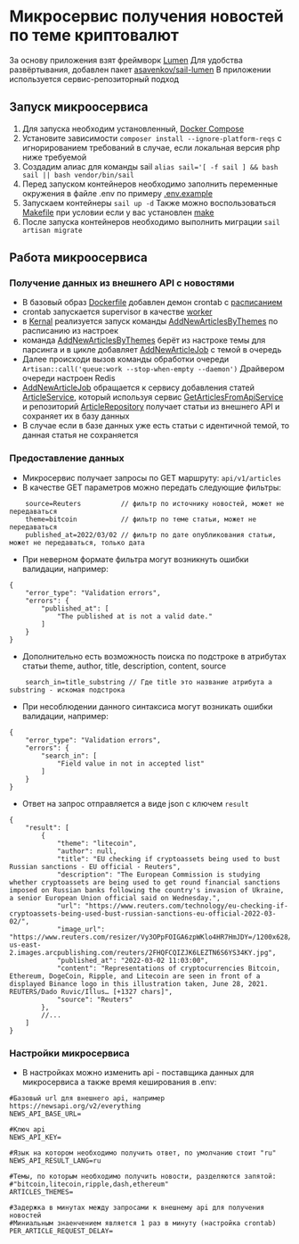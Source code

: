 # Микросервис получения новостей по теме криптовалют

За основу приложения взят фреймворк [Lumen](https://lumen.laravel.com/docs/9.x)
Для удобства развёртывания, добавлен пакет [asavenkov/sail-lumen](https://packagist.org/packages/asavenkov/sail-lumen)
В приложении используется сервис-репозиторный подход

## Запуск микроосервиса

1. Для запуска необходим установленный, [Docker Compose](https://docs.docker.com/compose/install/)
2. Установите зависимости `composer install --ignore-platform-reqs` с игнорированием требований в случае, если локальная версия php ниже требуемой
3. Создадим алиас для команды sail `alias sail='[ -f sail ] && bash sail || bash vendor/bin/sail`
4. Перед запуском контейнеров необходимо заполнить переменные окружения в файле .env по примеру [.env.example](.env.example)
5. Запускаем контейнеры `sail up -d` Также можно воспользоваться [Makefile](Makefile) при условии если у вас установлен [make](https://www.gnu.org/software/make/)
6. После запуска контейнеров необходимо выполнить миграции `sail artisan migrate`

## Работа микроосервиса

### Получение данных из внешнего API с новостями
* В базовый образ [Dockerfile](docker/8.1/Dockerfile) добавлен демон crontab c [расписанием](docker/8.1/scheduler)
* crontab запускается supervisor в качестве [worker](docker/8.1/supervisord.conf) 
* в [Kernal](app/Console/Kernel.php) реализуется запуск команды [AddNewArticlesByThemes](app/Console/Commands/AddNewArticlesByThemes.php) по расписанию из настроек
* команда [AddNewArticlesByThemes](app/Console/Commands/AddNewArticlesByThemes.php) берёт из настроке темы для парсинга и в цикле добавляет [AddNewArticleJob](app/Jobs/AddNewArticleJob.php) c темой в очередь
* Далее происходи вызов команды обработки очереди `Artisan::call('queue:work --stop-when-empty --daemon')` Драйвером очереди настроен Redis
* [AddNewArticleJob](app/Jobs/AddNewArticleJob.php) обращается к сервису добавления статей [ArticleService](app/Services/ArticleService.php), который используя сервис [GetArticlesFromApiService](app/Repositories/GetArticlesFromApiService.php) и репозиторий [ArticleRepository](app/Repositories/ArticleRepository.php) получает статьи из внешнего API и сохраняет их в базу данных
* В случае если в базе данных уже есть статьи с идентичной темой, то данная статья не сохраняется


### Предоставление данных
* Микросервис получает запросы по GET маршруту: `api/v1/articles`
* В качестве GET параметров можно передать следующие фильтры:
```
    source=Reuters          // фильтр по источнику новостей, может не передаваться
    theme=bitcoin           // фильтр по теме статьи, может не передаваться
    published_at=2022/03/02 // фильтр по дате опубликования статьи, может не передаваться, только дата

```
* При неверном формате фильтра могут возникнуть ошибки валидации, например:
```
{
    "error_type": "Validation errors",
    "errors": {
        "published_at": [
            "The published at is not a valid date."
        ]
    }
}
```

* Дополнительно есть возможность поиска по подстроке в атрибутах статьи theme, author, title, description, content, source
```
    search_in=title_substring // Где title это название атрибута а substring - искомая подстрока
```
* При несоблюдении данного синтаксиса могут возникать ошибки валидации, например:
```
{
    "error_type": "Validation errors",
    "errors": {
        "search_in": [
            "Field value in not in accepted list"
        ]
    }
}
```

* Ответ на запрос отправляется а виде json с ключем `result`
```
{
    "result": [
        {
            "theme": "litecoin",
            "author": null,
            "title": "EU checking if cryptoassets being used to bust Russian sanctions - EU official - Reuters",
            "description": "The European Commission is studying whether cryptoassets are being used to get round financial sanctions imposed on Russian banks following the country's invasion of Ukraine, a senior European Union official said on Wednesday.",
            "url": "https://www.reuters.com/technology/eu-checking-if-cryptoassets-being-used-bust-russian-sanctions-eu-official-2022-03-02/",
            "image_url": "https://www.reuters.com/resizer/Vy3OPpFOIGA6zpWKlo4HR7HmJDY=/1200x628/smart/filters:quality(80)/cloudfront-us-east-2.images.arcpublishing.com/reuters/2FHQFCQIZJK6LEZTN6S6YS34KY.jpg",
            "published_at": "2022-03-02 11:03:00",
            "content": "Representations of cryptocurrencies Bitcoin, Ethereum, DogeCoin, Ripple, and Litecoin are seen in front of a displayed Binance logo in this illustration taken, June 28, 2021. REUTERS/Dado Ruvic/Illus… [+1327 chars]",
            "source": "Reuters"
        },
        //...
    ]
}
```

### Настройки микросервиса

* В настройках можно изменить api - поставщика данных для микросервиса а также время кеширования в .env:

```
#Базовый url для внешнего api, например https://newsapi.org/v2/everything
NEWS_API_BASE_URL=

#Ключ api
NEWS_API_KEY=

#Язык на котором необходимо получить ответ, по умолчанию стоит "ru"
NEWS_API_RESULT_LANG=ru

#Темы, по которым необходимо получить новости, разделяются запятой: 
#"bitcoin,litecoin,ripple,dash,ethereum"
ARTICLES_THEMES=

#Задержка в минутах между запросами к внешнему api для получения новостей
#Миниальным знаенчением является 1 раз в минуту (настройка crontab)
PER_ARTICLE_REQUEST_DELAY=

```

